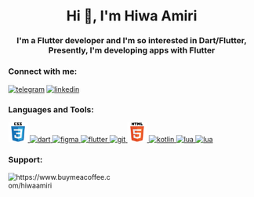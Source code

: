 <h1 align="center">Hi 👋, I'm Hiwa Amiri</h1>
<h3 align="center">I'm a Flutter developer and I'm so interested in Dart/Flutter, Presently, I'm developing apps with Flutter</h3>

<h3 align="left">Connect with me:</h3>
<p align="left">
<a href="https://t.me/themaincoder" target="blank"><img align="center" src="https://encrypted-tbn0.gstatic.com/images?q=tbn:ANd9GcRC_MYWJx5q1-4U1Di_7PvYt0MVPr7QHQQOsQ&s" alt="telegram" height="30" width="40" /></a>
<a href="https://www.linkedin.com/in/hiwa-amiri/" target="blank"><img align="center" src="https://raw.githubusercontent.com/rahuldkjain/github-profile-readme-generator/master/src/images/icons/Social/linked-in-alt.svg" alt="linkedin" height="30" width="40" /></a>
</p>

<h3 align="left">Languages and Tools:</h3>
<p align="left"> <a href="https://www.w3schools.com/css/" target="_blank" rel="noreferrer"> <img src="https://raw.githubusercontent.com/devicons/devicon/master/icons/css3/css3-original-wordmark.svg" alt="css3" width="40" height="40"/> </a> <a href="https://dart.dev" target="_blank" rel="noreferrer"> <img src="https://www.vectorlogo.zone/logos/dartlang/dartlang-icon.svg" alt="dart" width="40" height="40"/> </a> <a href="https://www.figma.com/" target="_blank" rel="noreferrer"> <img src="https://www.vectorlogo.zone/logos/figma/figma-icon.svg" alt="figma" width="40" height="40"/> </a> <a href="https://flutter.dev" target="_blank" rel="noreferrer"> <img src="https://www.vectorlogo.zone/logos/flutterio/flutterio-icon.svg" alt="flutter" width="40" height="40"/> </a> <a href="https://git-scm.com/" target="_blank" rel="noreferrer"> <img src="https://www.vectorlogo.zone/logos/git-scm/git-scm-icon.svg" alt="git" width="40" height="40"/> </a> <a href="https://www.w3.org/html/" target="_blank" rel="noreferrer"> <img src="https://raw.githubusercontent.com/devicons/devicon/master/icons/html5/html5-original-wordmark.svg" alt="html5" width="40" height="40"/> </a> <a href="https://kotlinlang.org" target="_blank" rel="noreferrer"> <img src="https://www.vectorlogo.zone/logos/kotlinlang/kotlinlang-icon.svg" alt="kotlin" width="40" height="40"/> </a> <a  href="https://www.lua.org/" target="_blank" rel="noreferrer"> <img src="https://upload.wikimedia.org/wikipedia/commons/thumb/c/cf/Lua-Logo.svg/640px-Lua-Logo.svg.png" alt="lua" width="40" height="40"/> </a> <a  href="https://wordpress.com/" target="_blank" rel="noreferrer"> <img src="https://encrypted-tbn0.gstatic.com/images?q=tbn:ANd9GcSzAxIzs2yRTPxONA1yBwMZdhkNwlqmIpxFug&s" alt="lua" width="40" height="40"/> </a> </p>

<h3 align="left">Support:</h3>
<p><a href="https://www.buymeacoffee.com/hiwaamiri"> <img align="left" src="https://cdn.buymeacoffee.com/buttons/v2/default-yellow.png" height="50" width="210" alt="https://www.buymeacoffee.com/hiwaamiri" /></a></p><br><br>
